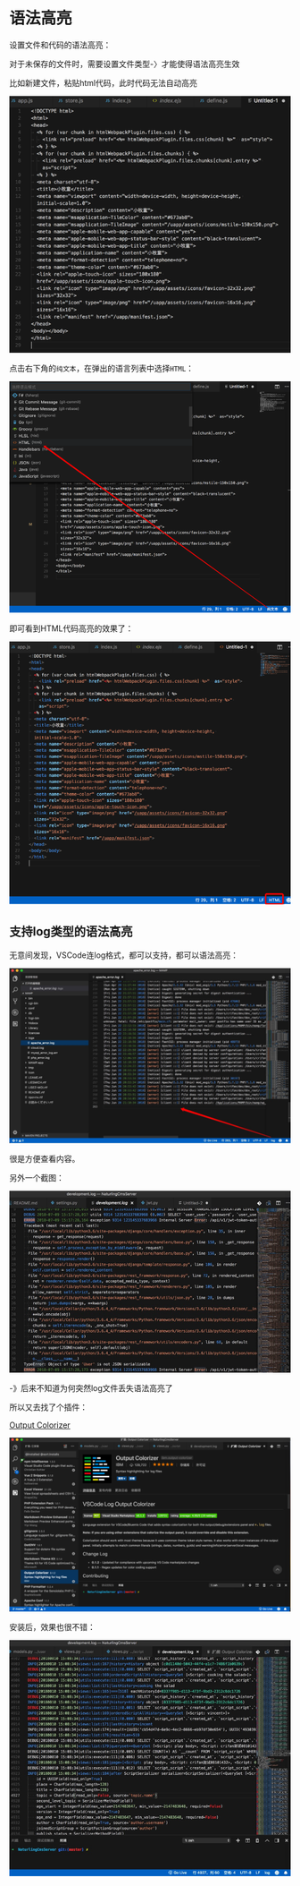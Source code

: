 # 语法高亮

设置文件和代码的语法高亮：

对于未保存的文件时，需要设置文件类型-〉才能使得语法高亮生效

比如新建文件，粘贴html代码，此时代码无法自动高亮

![新拷贝的html代码不能高亮](../assets/img/newly_copy_html_no_highlight.png)

点击右下角的`纯文本`，在弹出的语言列表中选择`HTML`：

![切换语言为HTML](../assets/img/pure_text_change_to_html.png)

即可看到HTML代码高亮的效果了：

![HTML代码高亮的效果](../assets/img/html_highlight_effect.png)

## 支持log类型的语法高亮

无意间发现，VSCode连log格式，都可以支持，都可以语法高亮：

![log日志文件语法高亮效果](../assets/img/log_file_highlight_effect.jpg)

很是方便查看内容。

另外一个截图：

![另外一个log日志文件语法高亮效果](../assets/img/another_log_highlight.jpg)

-》后来不知道为何突然log文件丢失语法高亮了

所以又去找了个插件：

[Output Colorizer](https://marketplace.visualstudio.com/items?itemName=IBM.output-colorizer)

![已安装Output Colorizer](../assets/img/plugin_output_colorizer.png)

安装后，效果也很不错：

![log日志效果很不错](../assets/img/log_highlight_effect_good.jpg)
